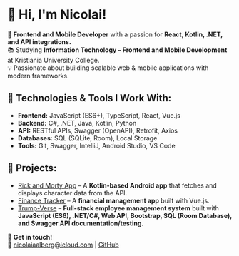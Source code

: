 # 👋 Hi, I'm Nicolai!

🚀 **Frontend and Mobile Developer** with a passion for **React, Kotlin, .NET, and API integrations.**  
📚 Studying **Information Technology – Frontend and Mobile Development** at Kristiania University College.  
💡 Passionate about building scalable web & mobile applications with modern frameworks.  

## 🔧 Technologies & Tools I Work With:
- **Frontend:** JavaScript (ES6+), TypeScript, React, Vue.js
- **Backend:** C#, .NET, Java, Kotlin, Python  
- **API:** RESTful APIs, Swagger (OpenAPI), Retrofit, Axios  
- **Databases:** SQL (SQLite, Room), Local Storage  
- **Tools:** Git, Swagger, IntelliJ, Android Studio, VS Code  

## 📌 Projects:
- [Rick and Morty App](https://github.com/niaa004/rick-and-morty-app) – A **Kotlin-based Android app** that fetches and displays character data from the API.
- [Finance Tracker](https://github.com/niaa004/finance-tracker) – A **financial management app** built with Vue.js.
- [Trump-Verse](https://github.com/niaa004/white-house-exam) – **Full-stack employee management system** built with **JavaScript (ES6), .NET/C#, Web API, Bootstrap, SQL (Room Database), and Swagger API documentation/testing.**

💬 **Get in touch!**  
📩 nicolaiaalberg@icloud.com | [GitHub](https://github.com/niaa004)
